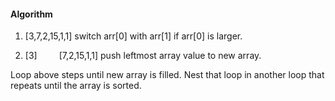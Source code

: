 #### Algorithm
1. [3,7,2,15,1,1]
switch arr[0] with arr[1] if arr[0] is larger.  

2. [3]     [7,2,15,1,1]
push leftmost array value to new array.  

Loop above steps until new array is filled. Nest that loop in another loop that repeats until the array is sorted.